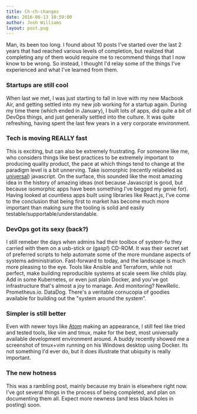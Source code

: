 ```yaml
---
title: Ch-ch-changes
date: 2016-06-13 10:59:00
author: Josh Williams
layout: post.pug
---
```

Man, its been too long.  I found about 10 posts I've started over the last 2
years that had reached various levels of completion, but realized that
completing any of them would require me to recommend things that I now know to
be wrong.  So instead, I thought I'd relay some of the things I've experienced
and what I've learned from them.

<!--more-->

### Startups are still cool
When last we met, I was just starting to fall in love with my new Macbook Air,
and getting settled into my new job working for a startup again.  During my time
there (which ended in January), I built lots of apps, did quite a bit of DevOps
things, and just generally settled into the culture.  It was quite refreshing,
having spent the last few years in a very corporate environment.

### Tech is moving REALLY fast
This is exciting, but can also be extremely frustrating.  For someone like me,
who considers things like best practices to be extremely important to producing
quality product, the pace at which things tend to change at the paradigm level
is a bit unnerving.  Take isomorphic (recently relabeled as
[universal](https://medium.com/@mjackson/universal-javascript-4761051b7ae9#.19v96xwxh))
javascript.  On the surface, this sounded like the most amazing idea in the
history of amazing ideas (not because Javascript is good, but because isomorphic
apps have been something I've begged my genie for).  Having looked at countless
apps built using libraries like React.js, I've come to the conclusion that being
first to market has become much more important than making sure the tooling is
solid and easily testable/supportable/understandable.

### DevOps got its sexy (back?)
I still remeber the days when admins had their toolbox of system-fu they carried
with them on a usb-stick or (gasp!) CD-ROM.  It was their secret set of
preferred scripts to help automate some of the more mundane aspects of systems
administration.  Fast-forward to today, and the landscape is much more pleasing
to the eye.  Tools like Ansible and Terraform, while not perfect, make building
reproducible systems at scale seem like childs play.  Add in some Kubernetes, or
even just plain Docker, and you've got infrastructure that's almost a joy to
manage.  And monitoring?  NewRelic. Prometheus.io. DataDog.  There's a veritable
cornucopia of goodies available for building out the "system around the system".

### Simpler is still better
Even with newer toys like [Atom](https://atom.io/) making an appearance, I
still feel like tried and tested tools, like vim and tmux, make for the best,
most universally available development environment around.  A buddy recently
showed me a screenshot of tmux+vim running on his Windows desktop using Docker.
Its not something I'd ever do, but it does illustrate that ubiquity is really
important.

### The new hotness
This was a rambling post, mainly because my brain is elsewhere right now.  I've
got several things in the process of being completed, and plan on documenting
them all.  Expect more newness (and less black holes in posting) soon.
